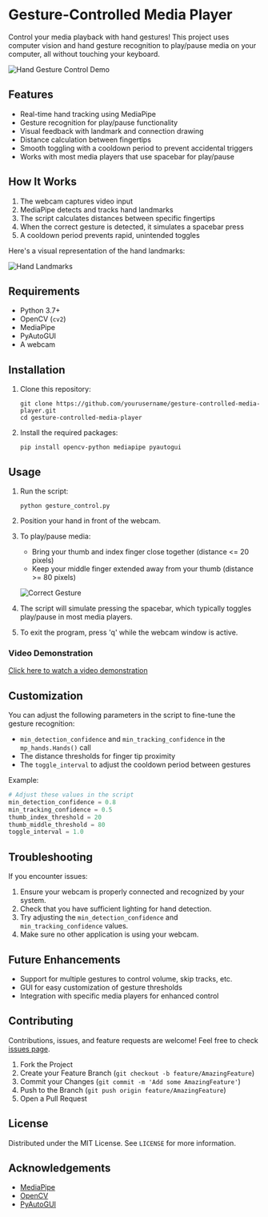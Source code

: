 # Gesture-Controlled Media Player

Control your media playback with hand gestures! This project uses computer vision and hand gesture recognition to play/pause media on your computer, all without touching your keyboard.

![Hand Gesture Control Demo](https://api.placeholder.com/800x400?text=Hand+Gesture+Control+Demo)

## Features

- Real-time hand tracking using MediaPipe
- Gesture recognition for play/pause functionality
- Visual feedback with landmark and connection drawing
- Distance calculation between fingertips
- Smooth toggling with a cooldown period to prevent accidental triggers
- Works with most media players that use spacebar for play/pause

## How It Works

1. The webcam captures video input
2. MediaPipe detects and tracks hand landmarks
3. The script calculates distances between specific fingertips
4. When the correct gesture is detected, it simulates a spacebar press
5. A cooldown period prevents rapid, unintended toggles

Here's a visual representation of the hand landmarks:

![Hand Landmarks](https://api.placeholder.com/600x400?text=Hand+Landmarks+Diagram)

## Requirements

- Python 3.7+
- OpenCV (`cv2`)
- MediaPipe
- PyAutoGUI
- A webcam

## Installation

1. Clone this repository:
   ```
   git clone https://github.com/yourusername/gesture-controlled-media-player.git
   cd gesture-controlled-media-player
   ```

2. Install the required packages:
   ```
   pip install opencv-python mediapipe pyautogui
   ```

## Usage

1. Run the script:
   ```
   python gesture_control.py
   ```

2. Position your hand in front of the webcam.

3. To play/pause media:
   - Bring your thumb and index finger close together (distance <= 20 pixels)
   - Keep your middle finger extended away from your thumb (distance >= 80 pixels)

   ![Correct Gesture](https://api.placeholder.com/400x300?text=Correct+Gesture+Demonstration)

4. The script will simulate pressing the spacebar, which typically toggles play/pause in most media players.

5. To exit the program, press 'q' while the webcam window is active.

### Video Demonstration

[Click here to watch a video demonstration](https://www.youtube.com/watch?v=dQw4w9WgXcQ)

## Customization

You can adjust the following parameters in the script to fine-tune the gesture recognition:

- `min_detection_confidence` and `min_tracking_confidence` in the `mp_hands.Hands()` call
- The distance thresholds for finger tip proximity
- The `toggle_interval` to adjust the cooldown period between gestures

Example:

```python
# Adjust these values in the script
min_detection_confidence = 0.8
min_tracking_confidence = 0.5
thumb_index_threshold = 20
thumb_middle_threshold = 80
toggle_interval = 1.0
```

## Troubleshooting

If you encounter issues:

1. Ensure your webcam is properly connected and recognized by your system.
2. Check that you have sufficient lighting for hand detection.
3. Try adjusting the `min_detection_confidence` and `min_tracking_confidence` values.
4. Make sure no other application is using your webcam.

## Future Enhancements

- Support for multiple gestures to control volume, skip tracks, etc.
- GUI for easy customization of gesture thresholds
- Integration with specific media players for enhanced control

## Contributing

Contributions, issues, and feature requests are welcome! Feel free to check [issues page](https://github.com/yourusername/gesture-controlled-media-player/issues).

1. Fork the Project
2. Create your Feature Branch (`git checkout -b feature/AmazingFeature`)
3. Commit your Changes (`git commit -m 'Add some AmazingFeature'`)
4. Push to the Branch (`git push origin feature/AmazingFeature`)
5. Open a Pull Request

## License

Distributed under the MIT License. See `LICENSE` for more information.

## Acknowledgements

- [MediaPipe](https://mediapipe.dev/)
- [OpenCV](https://opencv.org/)
- [PyAutoGUI](https://pyautogui.readthedocs.io/)

